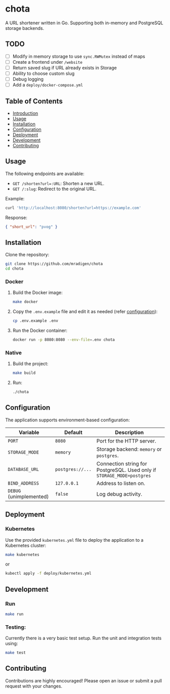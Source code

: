 # chota

A URL shortener written in Go. Supporting both in-memory and PostgreSQL storage backends.

## TODO

- [ ] Modify in memory storage to use `sync.RWMutex` instead of maps
- [ ] Create a frontend under `/website`
- [ ] Return saved slug if URL already exists in Storage
- [ ] Ability to choose custom slug
- [ ] Debug logging
- [ ] Add a `deploy/docker-compose.yml`

## Table of Contents

- [Introduction](#introduction)
- [Usage](#usage)
- [Installation](#installation)
- [Configuration](#configuration)
- [Deployment](#deployment)
- [Development](#development)
- [Contributing](#contributing)

## Usage

The following endpoints are available:

- `GET /shorten?url=:URL`: Shorten a new URL.
- `GET /:slug`: Redirect to the original URL.

Example:

```sh
curl 'http://localhost:8080/shorten?url=https://example.com'
```

Response:

```json
{ "short_url": "pvog" }
```

## Installation

Clone the repository:

```sh
git clone https://github.com/mradigen/chota
cd chota
```

### Docker

1. Build the Docker image:

    ```sh
    make docker
    ```

2. Copy the `.env.example` file and edit it as needed (refer [configuration](#configuration)):

    ```sh
    cp .env.example .env
    ```

3. Run the Docker container:
    ```sh
    docker run -p 8080:8080 --env-file=.env chota
    ```

### Native

1. Build the project:

    ```sh
    make build
    ```

2. Run:
    ```sh
    ./chota
    ```

## Configuration

The application supports environment-based configuration:

| Variable                | Default          | Description                                                            |
| ----------------------- | ---------------- | ---------------------------------------------------------------------- |
| `PORT`                  | `8080`           | Port for the HTTP server.                                              |
| `STORAGE_MODE`          | `memory`         | Storage backend: `memory` or `postgres`.                               |
| `DATABASE_URL`          | `postgres://...` | Connection string for PostgreSQL. Used only if `STORAGE_MODE=postgres` |
| `BIND_ADDRESS`          | `127.0.0.1`      | Address to listen on.                                                  |
| `DEBUG` (unimplemented) | `false`          | Log debug activity.                                                    |

## Deployment

### Kubernetes

Use the provided `kubernetes.yml` file to deploy the application to a Kubernetes cluster:

```sh
make kubernetes
```

or

```sh
kubectl apply -f deploy/kubernetes.yml
```

## Development

### Run

```sh
make run
```

### Testing:

Currently there is a very basic test setup. Run the unit and integration tests using:

```sh
make test
```

## Contributing

Contributions are highly encouraged! Please open an issue or submit a pull request with your changes.

